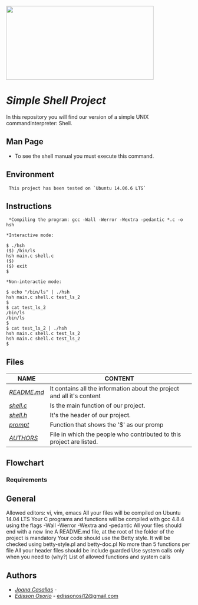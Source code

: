 <p aling="center">
	<img  src="https://i0.wp.com/colaboratorio.net/wp-content/uploads/2017/01/bash.jpg?fit=2000%2C1200&ssl=1" 
	width="400" height="200">
</p>

# **_Simple Shell Project_**

In this repository you will find our version of a simple UNIX commandinterpreter: Shell.

## Man Page

- To see the shell manual you must execute this command.

## Environment

```
 This project has been tested on `Ubuntu 14.06.6 LTS`
```

## Instructions

```
 *Compiling the program: gcc -Wall -Werror -Wextra -pedantic *.c -o hsh

*Interactive mode:

$ ./hsh
($) /bin/ls
hsh main.c shell.c
($)
($) exit
$

*Non-interactie mode:

$ echo "/bin/ls" | ./hsh
hsh main.c shell.c test_ls_2
$
$ cat test_ls_2
/bin/ls
/bin/ls
$
$ cat test_ls_2 | ./hsh
hsh main.c shell.c test_ls_2
hsh main.c shell.c test_ls_2
$

```

## Files

| **NAME**                   | CONTENT                                                                |
| -------------------------- | ---------------------------------------------------------------------- |
| [_README.md_](./README.md) | It contains all the information about the project and all it's content |
| [_shell.c_](./shell.c)     | Is the main function of our project.                                   |
| [_shell.h_](./shell.h)     | It's the header of our project.                                        |
| [_prompt_](./prompt.c)     | Function that shows the '$' as our promp                               |
| [_AUTHORS_](./AUTHORS)     | File in which the people who contributed to this project are listed.   |

## Flowchart

### Requirements

## General

Allowed editors: vi, vim, emacs
All your files will be compiled on Ubuntu 14.04 LTS
Your C programs and functions will be compiled with gcc 4.8.4 using the flags -Wall -Werror -Wextra and -pedantic
All your files should end with a new line
A README.md file, at the root of the folder of the project is mandatory
Your code should use the Betty style. It will be checked using betty-style.pl and betty-doc.pl
No more than 5 functions per file
All your header files should be include guarded
Use system calls only when you need to (why?)
List of allowed functions and system calls

## Authors

- [_Joana Casallas_](https://github.com/joacasallas) -
- [_Edisson Osorio_](https://github.com/edisson11osorio) - edissonosi12@gmail.com
